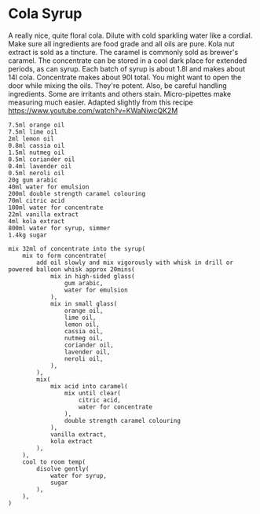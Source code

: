 Cola Syrup
==========

A really nice, quite floral cola. Dilute with cold sparkling water like a cordial. Make sure all ingredients are food grade and all oils are pure. Kola nut extract is sold as a tincture. The caramel is commonly sold as brewer's caramel. The concentrate can be stored in a cool dark place for extended periods, as can syrup. Each batch of syrup is about 1.8l and makes about 14l cola. Concentrate makes about 90l total. You might want to open the door while mixing the oils. They're potent. Also, be careful handling ingredients. Some are irritants and others stain. Micro-pipettes make measuring much easier. Adapted slightly from this recipe https://www.youtube.com/watch?v=KWaNiwcQK2M

    7.5ml orange oil
    7.5ml lime oil
    2ml lemon oil
    0.8ml cassia oil
    1.5ml nutmeg oil
    0.5ml coriander oil
    0.4ml lavender oil
    0.5ml neroli oil
    20g gum arabic
    40ml water for emulsion
    200ml double strength caramel colouring
    70ml citric acid
    100ml water for concentrate
    22ml vanilla extract
    4ml kola extract
    800ml water for syrup, simmer
    1.4kg sugar

    mix 32ml of concentrate into the syrup(
        mix to form concentrate(
            add oil slowly and mix vigorously with whisk in drill or powered balloon whisk approx 20mins(
                mix in high-sided glass(
                    gum arabic,
                    water for emulsion
                ),
                mix in small glass(
                    orange oil,
                    lime oil,
                    lemon oil,
                    cassia oil,
                    nutmeg oil,
                    coriander oil,
                    lavender oil,
                    neroli oil,
                ),
            ),
            mix(
                mix acid into caramel(
                    mix until clear(
                        citric acid,
                        water for concentrate
                    ),
                    double strength caramel colouring
                ),
                vanilla extract,
                kola extract
            ),
        ),
        cool to room temp(
            disolve gently(
                water for syrup,
                sugar
            ),
        ),
    )
